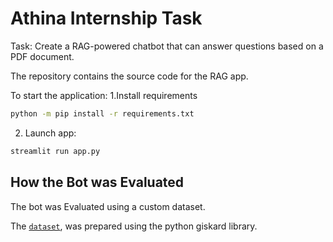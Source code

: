 # Athina Internship Task

Task: Create a RAG-powered chatbot that can answer questions based on a PDF document.

The repository contains the source code for the RAG app.

To start the application:
1.Install requirements

```bash
python -m pip install -r requirements.txt
```

2. Launch app:

```bash
streamlit run app.py
```

## How the Bot was Evaluated

The bot was Evaluated using a custom dataset.

The [`dataset`](dataset/test-set.jsonl), was prepared using the python giskard library.


